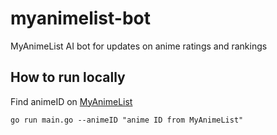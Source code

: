 # myanimelist-bot
MyAnimeList AI bot for updates on anime ratings and rankings

## How to run locally

Find animeID on [MyAnimeList](https://myanimelist.net/)

```shell
go run main.go --animeID "anime ID from MyAnimeList" 
```
